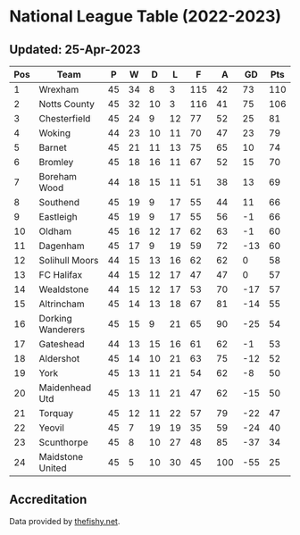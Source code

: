 # National League Table (2022-2023)
## Updated: 25-Apr-2023

| Pos | Team | P | W | D | L | F | A | GD | Pts |
| --- | --- | --- | --- | --- | --- | --- | --- | --- | --- |
| 1 | Wrexham | 45 | 34 | 8 | 3 | 115 | 42 | 73 | 110 |
| 2 | Notts County | 45 | 32 | 10 | 3 | 116 | 41 | 75 | 106 |
| 3 | Chesterfield | 45 | 24 | 9 | 12 | 77 | 52 | 25 | 81 |
| 4 | Woking | 44 | 23 | 10 | 11 | 70 | 47 | 23 | 79 |
| 5 | Barnet | 45 | 21 | 11 | 13 | 75 | 65 | 10 | 74 |
| 6 | Bromley | 45 | 18 | 16 | 11 | 67 | 52 | 15 | 70 |
| 7 | Boreham Wood | 44 | 18 | 15 | 11 | 51 | 38 | 13 | 69 |
| 8 | Southend | 45 | 19 | 9 | 17 | 55 | 44 | 11 | 66 |
| 9 | Eastleigh | 45 | 19 | 9 | 17 | 55 | 56 | -1 | 66 |
| 10 | Oldham | 45 | 16 | 12 | 17 | 62 | 63 | -1 | 60 |
| 11 | Dagenham | 45 | 17 | 9 | 19 | 59 | 72 | -13 | 60 |
| 12 | Solihull Moors | 44 | 15 | 13 | 16 | 62 | 62 | 0 | 58 |
| 13 | FC Halifax | 44 | 15 | 12 | 17 | 47 | 47 | 0 | 57 |
| 14 | Wealdstone | 44 | 15 | 12 | 17 | 53 | 70 | -17 | 57 |
| 15 | Altrincham | 45 | 14 | 13 | 18 | 67 | 81 | -14 | 55 |
| 16 | Dorking Wanderers | 45 | 15 | 9 | 21 | 65 | 90 | -25 | 54 |
| 17 | Gateshead | 44 | 13 | 15 | 16 | 61 | 62 | -1 | 53 |
| 18 | Aldershot | 45 | 14 | 10 | 21 | 63 | 75 | -12 | 52 |
| 19 | York | 45 | 13 | 11 | 21 | 54 | 62 | -8 | 50 |
| 20 | Maidenhead Utd | 45 | 13 | 11 | 21 | 47 | 62 | -15 | 50 |
| 21 | Torquay | 45 | 12 | 11 | 22 | 57 | 79 | -22 | 47 |
| 22 | Yeovil | 45 | 7 | 19 | 19 | 35 | 59 | -24 | 40 |
| 23 | Scunthorpe | 45 | 8 | 10 | 27 | 48 | 85 | -37 | 34 |
| 24 | Maidstone United | 45 | 5 | 10 | 30 | 45 | 100 | -55 | 25 |

## Accreditation 

Data provided by [thefishy.net](https://www.thefishy.net/).